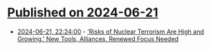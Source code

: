 # [Published on 2024-06-21](index.md)

* [2024-06-21, 22:24:00](https://soylentnews.org/article.pl?sid=24/06/20/1317248&from=rss) - ['Risks of Nuclear Terrorism Are High and Growing.' New Tools, Alliances, Renewed Focus Needed](https://soylentnews.org/article.pl?sid=24/06/20/1317248&from=rss)
